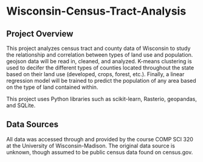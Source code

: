 # Wisconsin-Census-Tract-Analysis
## Project Overview
This project analyzes census tract and county data of Wisconsin to study the relationship and correlation between types of land use and population. geojson data will be read in, cleaned, and analyzed. K-means clustering is used to decifer the different types of counties located throughout the state based on their land use (developed, crops, forest, etc.). Finally, a linear regression model will be trained to predict the population of any area based on the type of land contained within.

This project uses Python libraries such as scikit-learn, Rasterio, geopandas, and SQLite.

## Data Sources
All data was accessed through and provided by the course COMP SCI 320 at the University of Wisconsin-Madison. The original data source is unknown, though assumed to be public census data found on census.gov.
